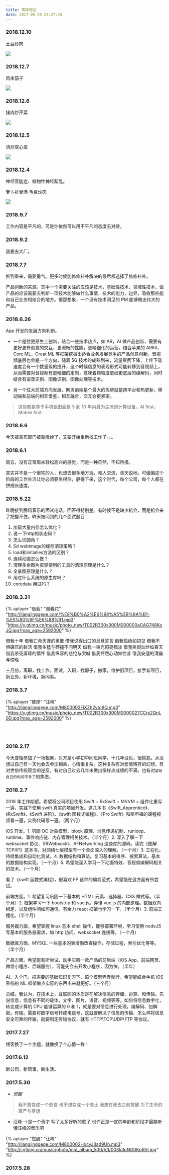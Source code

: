 ```yaml
---
title: 零碎想法
date: 2017-05-28 23:27:40
---
```


### 2018.12.10

土豆炒肉

![](http://liangjinggege.com/IMG_3022.HEIC?imageView2/2/w/600)


### 2018.12.7

肉末茄子

![](http://liangjinggege.com/IMG_3017.HEIC?imageView2/2/w/600)

### 2018.12.6

猪肉炒芹菜

![](http://liangjinggege.com/IMG_3016.HEIC?imageView2/2/w/600)

### 2018.12.5

清炒空心菜

![](http://liangjinggege.com/IMG_3015.HEIC?imageView2/2/w/600)

### 2018.12.4

神经官能症、植物性神经絮乱。

萝卜排骨汤
毛豆炒肉

![](http://liangjinggege.com/IMG_3014.jpg?imageView2/2/w/600)

### 2018.9.7

工作内容是平凡的，可是你依然可以用不平凡的态度去对待。

### 2018.9.2

我要去大厂。

### 2018.7.7

推到重来，需要勇气。更多时候能修修补补解决的最后都选择了修修补补。

产品创新的来源。其中一个需要关注的应该是技术，基础性技术，领域性技术，做产品的应该需要去判断一项技术能够做什么事情，技术的能力，边界，吸收那些能和自己业务相结合的地方。很那想象，一个没有技术洞见的 PM 能够做出伟大的产品。

### 2018.6.26

App 开发的发展方向判断。

- 一个是往更原生上创新，结合一些技术热点，如 AR，AI 做产品创新，需要有更好更有创意的交互，更流畅的性能，更精细化的运营。结合苹果的 ARKit、Core ML，Creat ML 等框架挖掘出适合业务发展竞争的产品创意创新。音视频底层也会是一个方向，随着 5G 技术的成熟到来，流量资费下降，上传下载速度会有一个数量级的提升，这个时候信息的表现形式可能转移到音视频上，从而需要对音视频有更精细的定制，意味着颗粒度更细更底层的编解码，同时结合有语音识别、图像识别、图像处理等技术。

- 另一个往大前端方向发展，网页前端是个最大的优势就是跨平台和热更新，移动端和前端的相互借鉴，相互融合，交互会更紧密。

> 这些都是基于手机依旧会是 5 到 10 年内最为主流的计算设备。AI first，Mobile first.

### 2018.6.6

今天被宣布部门被裁撤掉了，又要开始重新找工作了。。。

### 2018.6.1

周五，没有正常周末轻松高兴的感觉，而是一种茫然，不知所措。

其实并不是一个很宅的人，也想去很多地方玩，和人交流，谈天说地，可偏偏这个阶段的工作生活让你必须要坐得住，静得下来，这个时代，每个公司，每个人都在拼成长速度。

### 2018.5.22

昨晚接到腾讯音乐的面试电话，回答得特别差。有时候不是缺少机会，而是机会来了把握不住。昨天被问到的几个面试题目：

1. 加载大量内存怎么优化？
2. 说一下http的状态码？
3. 怎么切圆角？
4. Sd webimage的缓存清理策略？
5. load和initialles方法的区别？
6. 连续动画怎么做？
7. 清理多余图片资源使用的工具的清理原理是什么？
8. 全景图原理是什么？
9. 用过什么系统的原生库吗？
10. coredata 用过吗？

### 2018.3.31

{% aplayer "借我" "谢春花" "http://liangjinggege.com/%E8%B0%A2%E6%98%A5%E8%8A%B1-%E5%80%9F%E6%88%91.mp3" "https://y.gtimg.cn/music/photo_new/T002R300x300M000000aCAG748KoJQ.jpg?max_age=2592000" %}

借我十年
借我亡命天涯的勇敢
借我说得出口的旦旦誓言
借我孤绝如初见
借我不惧碾压的鲜活
借我生猛与莽撞不问明天
借我一束光照亮黯淡
借我笑颜灿烂如春天
借我杀死庸碌的情怀
借我纵容的悲怆与哭喊
借我怦然心动如往昔
借我安适的清晨与傍晚

三月份，离职，找工作，面试，入职，找房子，搬家，维护旧项目，接手新项目，新业务，新环境，新同事。

### 2018.3.7

{% aplayer "彼岸" "汪峰" "http://liangjinggege.com/M800002FiXZh2vto9Q.mp3" "https://y.gtimg.cn/music/photo_new/T002R300x300M0000027CCrs2QnL0D.jpg?max_age=2592000" %}

<br></br>

### 2018.2.17

今天变相参加了一场相亲，对方是小学初中同班同学，十几年没见，很尴尬。从没想过自己有一天也会去参加相亲，心情很复杂。这种复杂有对爱情残存的幻想，有对世俗传统观念的逆反，有对自己过去几年未做出像样点成绩的不满，也有对`留给自己的时间不多了`的焦虑。

### 2018.2.7

2018 年工作期望。希望将公司项目使用 Swift + RxSwift + MVVM + 组件化重写一遍，实践下使用 swift 真实的项目开发。这几本书《Swift_Apprentice》、《RxSwift》、《Swift 进阶》、《swift 函数式编程》、《Pro Swift》和斯坦福的课程视频看一遍，实例代码写一遍。（两个月）

iOS 开发。1. 巩固 OC 对象模型、block 原理、消息传递机制、runloop、runtime、事件响应链、内存管理相关技术。（半个月）2. 深入了解一下 websocket 协议、SRWebsockt、AFNetworking 这些库的源码。读完《图解 TCP/IP》这本书，对网络七层模型有一个全面深入的理解。（一个月）3. 工程化。持续集成和自动化测试。4. 数据结构和算法。复习基本的排序、搜索算法，基本的数据结构实现。（一个月）5. 希望能深入学习一下动画特效、音视频编解码相关的技术。（一个月）

看了《swift 函数式编程》，很喜欢 FP 这种的编程范式，希望能在这方面有所尝试。

前端方面。1. 希望复习巩固一下基本的 HTML 元素、选择器、CSS 样式等。（半个月）2. 框架学习一下 bootstrip 和 vue.js。弄懂 vue.js 的内部原理。数据双向绑定，以及组件间如何通信。有余力 react 框架也学习一下。（半个月）3. 前端工程化。(半个月)

服务器方面，希望掌握 linux 基本 shell 操作，能够部署环境，学习使用 nodeJS 写基本的服务器需求，如 http 访问、websocket 连接等。（一个月）

数据库方面，MYSQL 一些基本的表增删改查操作，存储过程，索引优化等等。（半个月）

产品方面。希望能有所尝试，动手实践一款产品的前后端（iOS App、前端网页、微信小程序、后端服务），可能先会去开发小程序，因为快。（半年）

AI。入个门，把需要的基础知识复习下、搞个模型弄弄就行，希望能结合手机 iOS 系统的 ML 框架做点实际的东西出来就更好。（三个月）

总结。我认为，在技术上，互联网的本质是在解决信息的存储、运算、和传输。先说信息，信息有不同的载体，文字、图片、语音、视频等等。如何将信息数字化，转变成计算机 CPU 能够运算的 0 和 1，就是要对信息进行处理，编解码、加解密。传输。需要将数字信号转成电信号，这就要解决了信息的传输、怎么样将信息安全可靠的传输，就要制定传输协议，就有 HTTP\TCP\UDP\FTP 等协议。

### 2017.7.27

博客换了一个主题，就像换了个心情一样！

### 2017.6.12

新公司，新同事，新生活。

### 2017.5.30

* _觉醒_	
>我不想变成一个悲哀 也不想变成一个粪土 我想在死去之前觉醒 为了生命的尊严与梦想

* 汪峰-->是一个奇才 写了太多好听的歌了 也许正是一定的年龄和阶段才最能听懂汪峰的音乐吧


{% aplayer "觉醒" "汪峰" "http://liangjinggege.com/M800002HocyJ3ad9Uh.mp3" "http://i.gtimg.cn/music/photo/mid_album_500/V/I/003k3pNG0KpRVI.jpg" %}

### 2017.5.28
<!--* _检讨自己：_
* 做事情太冲动了，不该那样头脑发热就把工作辞了，不该盲目辞职，辞职是一件大事。做决定之前应该和家里人沟通，和领导沟通。在职场中，心态修炼很重要，不管在哪里，不管别人做什么，自己一样可以做自己的事情，凡事不应该找借口，自己想努力，应该要能适应各种环境干扰。对市场误判，对自己能力高估，现在找不到工作了，都是活该，一次深刻的教训。
* 凡事预则立，不预则废。不做规划，做了规划却没有执行力，这样的年纪还能任性多久？
* 越往后压力越大，如果还是这个样子，人生就要废了！只有用自己不断的进步来堵住那些悠悠众口，聪明和勤奋的人太多了，千万不能自己感动自己！
* 三十岁之前的时间很珍贵很珍贵！-->


<!--{% aplayer "彼岸" "汪峰" "http://liangjinggege.com/M800002FiXZh2vto9Q.mp3" "https://y.gtimg.cn/music/photo_new/T002R300x300M0000027CCrs2QnL0D.jpg?max_age=2592000" "autoplay" %}-->